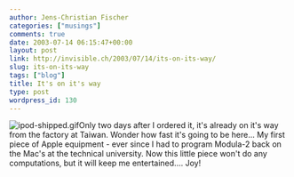 ```yaml
---
author: Jens-Christian Fischer
categories: ["musings"]
comments: true
date: 2003-07-14 06:15:47+00:00
layout: post
link: http://invisible.ch/2003/07/14/its-on-its-way/
slug: its-on-its-way
tags: ["blog"]
title: It's on it's way
type: post
wordpress_id: 130
---
```


![ipod-shipped.gif](http://www.invisible.ch/images/ipod-shipped.gif)Only two days after I ordered it, it's already on it's way from the factory at Taiwan. Wonder how fast it's going to be here... 
My first piece of Apple equipment - ever since I had to program Modula-2 back on the Mac's at the technical university. Now this little piece won't do any computations, but it will keep me entertained....
Joy!
